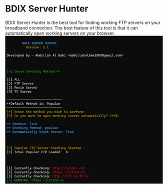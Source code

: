 # BDIX Server Hunter

BDIX Server Hunter is the best tool for finding working FTP servers on your broadband connection. The best feature of this tool is that it can automatically open working servers on your browser.
![sample](sample.png)